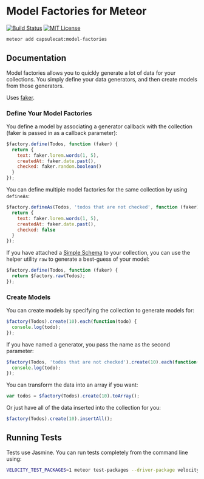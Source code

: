 # Model Factories for Meteor

[![Build Status](https://travis-ci.org/CapsuleCat/MeteorModelFactories.svg?branch=master)](https://travis-ci.org/CapsuleCat/MeteorModelFactories) [![MIT License](https://img.shields.io/badge/license-MIT-blue.svg)](/LICENSE)

```sh
meteor add capsulecat:model-factories
```

## Documentation

Model factories allows you to quickly generate a lot of data for your collections. You simply define your data generators, and then create
models from those generators.

Uses [faker](https://github.com/Marak/faker.js).

### Define Your Model Factories

You define a model by associating a generator callback with the collection (faker is passed in as a callback parameter):

```js
$factory.define(Todos, function (faker) {
  return {
    text: faker.lorem.words(1, 5),
    createdAt: faker.date.past(),
    checked: faker.random.boolean()
  }
});
```

You can define multiple model factories for the same collection by using `defineAs`:

```js
$factory.defineAs(Todos, 'todos that are not checked', function (faker) {
  return {
    text: faker.lorem.words(1, 5),
    createdAt: faker.date.past(),
    checked: false
  }
});
```

If you have attached a [Simple Schema](https://github.com/aldeed/meteor-simple-schema) to your collection, you can use the helper utility `raw` to generate a best-guess of your model:

```js
$factory.define(Todos, function (faker) {
  return $factory.raw(Todos);
});
```

### Create Models

You can create models by specifying the collection to generate models for:

```js
$factory(Todos).create(10).each(function(todo) {
  console.log(todo);
});
```

If you have named a generator, you pass the name as the second parameter:

```js
$factory(Todos, 'todos that are not checked').create(10).each(function(todo) {
  console.log(todo);
});
```

You can transform the data into an array if you want:

```js
var todos = $factory(Todos).create(10).toArray();
```

Or just have all of the data inserted into the collection for you:

```js
$factory(Todos).create(10).insertAll();
```

## Running Tests

Tests use Jasmine. You can run tests completely from the command line using:

```sh
VELOCITY_TEST_PACKAGES=1 meteor test-packages --driver-package velocity:html-reporter --velocity ./
```